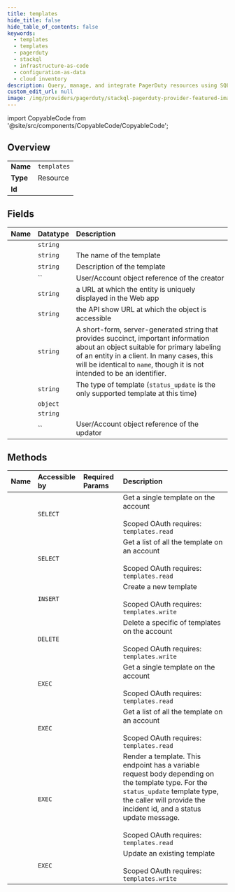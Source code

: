 ```yaml
---
title: templates
hide_title: false
hide_table_of_contents: false
keywords:
  - templates
  - templates
  - pagerduty    
  - stackql
  - infrastructure-as-code
  - configuration-as-data
  - cloud inventory
description: Query, manage, and integrate PagerDuty resources using SQL
custom_edit_url: null
image: /img/providers/pagerduty/stackql-pagerduty-provider-featured-image.png
---
```


import CopyableCode from '@site/src/components/CopyableCode/CopyableCode';




## Overview
<table><tbody>
<tr><td><b>Name</b></td><td><code>templates</code></td></tr>
<tr><td><b>Type</b></td><td>Resource</td></tr>
<tr><td><b>Id</b></td><td><CopyableCode code="pagerduty.templates.templates" /></td></tr>
</tbody></table>

## Fields
| Name | Datatype | Description |
|:-----|:---------|:------------|
| <CopyableCode code="id" /> | `string` |  |
| <CopyableCode code="name" /> | `string` | The name of the template |
| <CopyableCode code="description" /> | `string` | Description of the template |
| <CopyableCode code="created_by" /> | `` | User/Account object reference of the creator |
| <CopyableCode code="html_url" /> | `string` | a URL at which the entity is uniquely displayed in the Web app |
| <CopyableCode code="self" /> | `string` | the API show URL at which the object is accessible |
| <CopyableCode code="summary" /> | `string` | A short-form, server-generated string that provides succinct, important information about an object suitable for primary labeling of an entity in a client. In many cases, this will be identical to `name`, though it is not intended to be an identifier. |
| <CopyableCode code="template_type" /> | `string` | The type of template (`status_update` is the only supported template at this time) |
| <CopyableCode code="templated_fields" /> | `object` |  |
| <CopyableCode code="type" /> | `string` |  |
| <CopyableCode code="updated_by" /> | `` | User/Account object reference of the updator |
## Methods
| Name | Accessible by | Required Params | Description |
|:-----|:--------------|:----------------|:------------|
| <CopyableCode code="get_template" /> | `SELECT` | <CopyableCode code="id" /> | Get a single template on the account<br /><br />Scoped OAuth requires: `templates.read`<br /> |
| <CopyableCode code="get_templates" /> | `SELECT` |  | Get a list of all the template on an account<br /><br />Scoped OAuth requires: `templates.read`<br /> |
| <CopyableCode code="create_template" /> | `INSERT` | <CopyableCode code="data__template" /> | Create a new template<br /><br />Scoped OAuth requires: `templates.write`<br /> |
| <CopyableCode code="delete_template" /> | `DELETE` | <CopyableCode code="id" /> | Delete a specific of templates on the account<br /><br />Scoped OAuth requires: `templates.write`<br /> |
| <CopyableCode code="_get_template" /> | `EXEC` | <CopyableCode code="id" /> | Get a single template on the account<br /><br />Scoped OAuth requires: `templates.read`<br /> |
| <CopyableCode code="_get_templates" /> | `EXEC` |  | Get a list of all the template on an account<br /><br />Scoped OAuth requires: `templates.read`<br /> |
| <CopyableCode code="render_template" /> | `EXEC` | <CopyableCode code="id" /> | Render a template. This endpoint has a variable request body depending on the template type. For the `status_update` template type, the caller will provide the incident id, and a status update message.<br /><br />Scoped OAuth requires: `templates.read`<br /> |
| <CopyableCode code="update_template" /> | `EXEC` | <CopyableCode code="id, data__template" /> | Update an existing template<br /><br />Scoped OAuth requires: `templates.write`<br /> |
